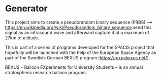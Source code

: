 # Generator

This project aims to create a pseudorandom binary sequence (PRBS) --> https://en.wikipedia.org/wiki/Pseudorandom_binary_sequence  send this signal as an infrasound wave and afterward capture it at a maximum of 27km of altitude.

This is part of a series of programs developed for the SPACIS project that hopefully will be launched with the help of the European Space Agency as part of the Swedish-German BEXUS program (https://rexusbexus.net/). 






BEXUS – Balloon EXperiments for University Students – is an annual stratospheric research balloon program.
